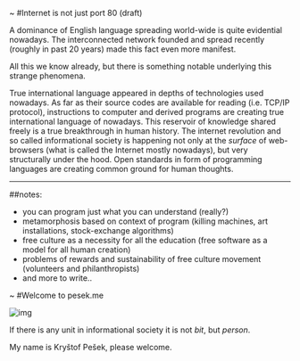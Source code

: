 ~
#Internet is not just port 80 (draft)

A dominance of English language spreading world-wide is quite evidential nowadays. The interconnected network founded and spread recently (roughly in past 20 years) made this fact even more manifest.

All this we know already, but there is something notable underlying this strange phenomena.

True international language appeared in depths of technologies used nowadays. As far as their source codes are available for reading (i.e. TCP/IP protocol), instructions to computer and derived programs are creating true international language of nowadays. This reservoir of knowledge shared freely is a true breakthrough in human history. The internet revolution and so called informational society is happening not only at the _surface_ of web-browsers (what is called the Internet mostly nowadays), but very structurally under the hood. Open standards in form of programming languages are creating common ground for human thoughts.


---
##notes:
- you can program just what you can understand (really?)
- metamorphosis based on context of program (killing machines, art installations, stock-exchange algorithms)
- free culture as a necessity for all the education (free software as a model for all human creation)
- problems of rewards and sustainability of free culture movement (volunteers and philanthropists)
- and more to write..


~
#Welcome to pesek.me

![img](https://i.imgur.com/i2kUhgC.png)

If there is any unit in informational society it is not _bit_, but *person*.

My name is Kryštof Pešek, please welcome.
